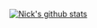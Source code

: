 [![Nick's github stats](https://github-readme-stats.vercel.app/api?username=nickyoung87)](https://github.com/anuraghazra/github-readme-stats)

<!--
**nickyoung87/nickyoung87** is a ✨ _special_ ✨ repository because its `README.md` (this file) appears on your GitHub profile.

Here are some ideas to get you started:

- 🔭 I’m currently working on ...
- 🌱 I’m currently learning ...
- 👯 I’m looking to collaborate on ...
- 🤔 I’m looking for help with ...
- 💬 Ask me about ...
- 📫 How to reach me: ...
- 😄 Pronouns: ...
- ⚡ Fun fact: ...
-->
